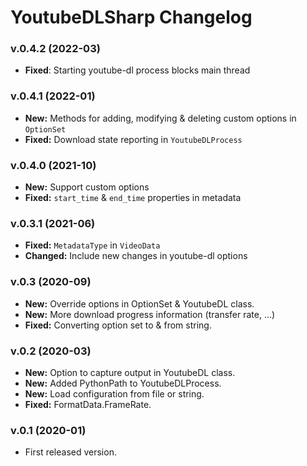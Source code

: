 # YoutubeDLSharp Changelog

### v.0.4.2 (2022-03)
- **Fixed**: Starting youtube-dl process blocks main thread

### v.0.4.1 (2022-01)
- **New:** Methods for adding, modifying & deleting custom options in `OptionSet`
- **Fixed:** Download state reporting in `YoutubeDLProcess`

### v.0.4.0 (2021-10)
- **New:** Support custom options
- **Fixed:** `start_time` & `end_time` properties in metadata

### v.0.3.1 (2021-06)
- **Fixed:** `MetadataType` in `VideoData`
- **Changed:** Include new changes in youtube-dl options

### v.0.3 (2020-09)
- **New:** Override options in OptionSet & YoutubeDL class.
- **New:** More download progress information (transfer rate, ...)
- **Fixed:** Converting option set to & from string.

### v.0.2 (2020-03)
- **New:** Option to capture output in YoutubeDL class.
- **New:** Added PythonPath to YoutubeDLProcess.
- **New:** Load configuration from file or string.
- **Fixed:** FormatData.FrameRate.

### v.0.1 (2020-01)
- First released version.

